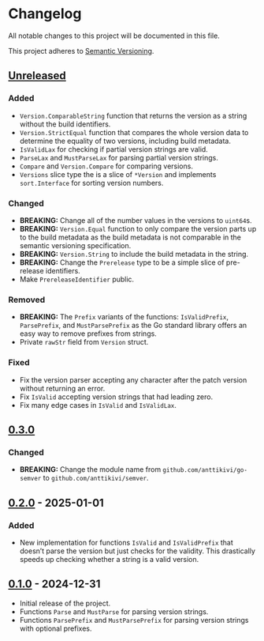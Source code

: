 # Changelog

All notable changes to this project will be documented in this file.

This project adheres to
[Semantic Versioning](https://semver.org/spec/v2.0.0.html).

## [Unreleased]

### Added

- `Version.ComparableString` function that returns the version as a string
  without the build identifiers.
- `Version.StrictEqual` function that compares the whole version data to
  determine the equality of two versions, including build metadata.
- `IsValidLax` for checking if partial version strings are valid.
- `ParseLax` and `MustParseLax` for parsing partial version strings.
- `Compare` and `Version.Compare` for comparing versions.
- `Versions` slice type the is a slice of `*Version` and implements
  `sort.Interface` for sorting version numbers.

### Changed

- **BREAKING:** Change all of the number values in the versions to `uint64`s.
- **BREAKING:** `Version.Equal` function to only compare the version parts up to
  the build metadata as the build metadata is not comparable in the semantic
  versioning specification.
- **BREAKING:** `Version.String` to include the build metadata in the string.
- **BREAKING:** Change the `Prerelease` type to be a simple slice of pre-release
  identifiers.
- Make `PrereleaseIdentifier` public.

### Removed

- **BREAKING:** The `Prefix` variants of the functions: `IsValidPrefix`,
  `ParsePrefix`, and `MustParsePrefix` as the Go standard library offers an easy
  way to remove prefixes from strings.
- Private `rawStr` field from `Version` struct.

### Fixed

- Fix the version parser accepting any character after the patch version without
  returning an error.
- Fix `IsValid` accepting version strings that had leading zero.
- Fix many edge cases in `IsValid` and `IsValidLax`.

## [0.3.0]

### Changed

- **BREAKING:** Change the module name from `github.com/anttikivi/go-semver` to
  `github.com/anttikivi/semver`.

## [0.2.0] - 2025-01-01

### Added

- New implementation for functions `IsValid` and `IsValidPrefix` that doesn’t
  parse the version but just checks for the validity. This drastically speeds up
  checking whether a string is a valid version.

## [0.1.0] - 2024-12-31

- Initial release of the project.
- Functions `Parse` and `MustParse` for parsing version strings.
- Functions `ParsePrefix` and `MustParsePrefix` for parsing version strings with
  optional prefixes.

[unreleased]: https://github.com/anttikivi/semver/compare/v0.3.0...HEAD
[0.3.0]: https://github.com/anttikivi/semver/compare/v0.2.0...v0.3.0
[0.2.0]: https://github.com/anttikivi/go-semver/compare/v0.1.0...v0.2.0
[0.1.0]: https://github.com/anttikivi/go-semver/releases/tag/v0.1.0
